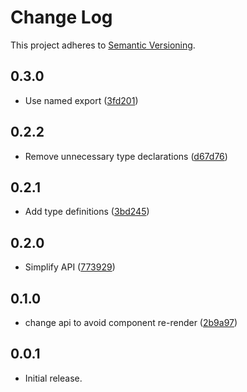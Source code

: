 # Change Log

This project adheres to [Semantic Versioning](http://semver.org/).

## 0.3.0
- Use named export ([3fd201](https://github.com/storeon/vue/commit/3fd201ea0e199f82fccc0df5f733fa18f16f463a))

## 0.2.2
- Remove unnecessary type declarations ([d67d76](https://github.com/storeon/vue/commit/d67d765e1d09470b4260cfd9be20b61a6f4d2143))

## 0.2.1
- Add type definitions ([3bd245](https://github.com/storeon/vue/commit/3bd245319cc3c7f76d924f322d814f5fba683434))

## 0.2.0
- Simplify API ([773929](https://github.com/storeon/vue/commit/773929714f27dd0ca78ed72b6f8ade6d4bde5f37))

## 0.1.0
- change api to avoid component re-render ([2b9a97](https://github.com/storeon/vue/commit/2b9a9750763bfdab7585851500defd512f3a8422))

## 0.0.1

- Initial release.
